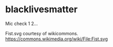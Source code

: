 # blacklivesmatter
Mic check 1 2...

Fist.svg courtesy of wikicommons.
    https://commons.wikimedia.org/wiki/File:Fist.svg
